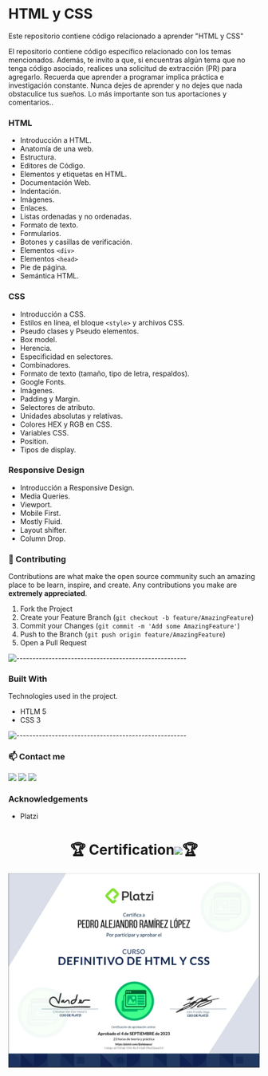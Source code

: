 # HTML y CSS

Este repositorio contiene código relacionado a aprender "HTML y CSS"

El repositorio contiene código específico relacionado con los temas mencionados. Además, te invito a que, si encuentras algún tema que no tenga código asociado, realices una solicitud de extracción (PR) para agregarlo. Recuerda que aprender a programar implica práctica e investigación constante. Nunca dejes de aprender y no dejes que nada obstaculice tus sueños. Lo más importante son tus aportaciones y comentarios..


### **HTML**
- Introducción a HTML.
- Anatomía de una web.
- Estructura.
- Editores de Código.
- Elementos y etiquetas en HTML.
- Documentación Web.
- Indentación.
- Imágenes.
- Enlaces.
- Listas ordenadas y no ordenadas.
- Formato de texto.
- Formularios.
- Botones y casillas de verificación.
- Elementos `<div>`
- Elementos `<head>`
- Pie de página.
- Semántica HTML.

### **CSS**
- Introducción a CSS.
- Estilos en línea, el bloque `<style>`  y archivos CSS.
- Pseudo clases y Pseudo elementos.
- Box model.
- Herencia.
- Especificidad en selectores.
- Combinadores.
- Formato de texto (tamaño, tipo de letra, respaldos).
- Google Fonts.
- Imágenes.
- Padding y Margin.
- Selectores de atributo.
- Unidades absolutas y relativas.
- Colores HEX y RGB en CSS.
- Variables CSS.
- Position.
- Tipos de display.

### **Responsive Design**
- Introducción a Responsive Design.
- Media Queries.
- Viewport.
- Mobile First.
- Mostly Fluid.
- Layout shifter.
- Column Drop.

### 🤝 Contributing


Contributions are what make the open source community such an amazing place to be learn, inspire, and create. Any contributions you make are **extremely appreciated**.

1. Fork the Project
2. Create your Feature Branch (`git checkout -b feature/AmazingFeature`)
3. Commit your Changes (`git commit -m 'Add some AmazingFeature'`)
4. Push to the Branch (`git push origin feature/AmazingFeature`)
5. Open a Pull Request

![-----------------------------------------------------](https://raw.githubusercontent.com/andreasbm/readme/master/assets/lines/vintage.png)
### Built With


Technologies used in the project.
* HTLM 5
* CSS 3

![-----------------------------------------------------](https://raw.githubusercontent.com/andreasbm/readme/master/assets/lines/grass.png)
<!-- CONTACT -->
### 📫 Contact   me

<div> 
  <a href="https://instagram.com/alejopuar" target="_blank"><img src="https://img.shields.io/badge/-Instagram-%23E4405F?style=for-the-badge&logo=instagram&logoColor=white" target="_blank"></a>
  <a href = "mailto:alejopua@gmail.com"><img src="https://img.shields.io/badge/-Gmail-%23333?style=for-the-badge&logo=gmail&logoColor=white" target="_blank"></a>
  <a href="https://www.linkedin.com/in/alejopua/" target="_blank"><img src="https://img.shields.io/badge/-LinkedIn-%230077B5?style=for-the-badge&logo=linkedin&logoColor=white" target="_blank"></a> 
</div>

<!-- ACKNOWLEDGEMENTS -->
### Acknowledgements
* Platzi


<h1 align="center" >🏆 Certification<img src="https://img.shields.io/badge/Verified-00a200?style=for-the-badge">🏆
</h1>

![certification](Certification.png)
